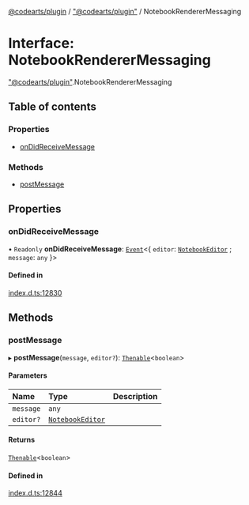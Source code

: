 [@codearts/plugin](../README.md) / ["@codearts/plugin"](../modules/_codearts_plugin_.md) / NotebookRendererMessaging

# Interface: NotebookRendererMessaging

["@codearts/plugin"](../modules/_codearts_plugin_.md).NotebookRendererMessaging

## Table of contents

### Properties

- [onDidReceiveMessage](codearts_plugin_.NotebookRendererMessaging.md#ondidreceivemessage)

### Methods

- [postMessage](codearts_plugin_.NotebookRendererMessaging.md#postmessage)

## Properties

### onDidReceiveMessage

• `Readonly` **onDidReceiveMessage**: [`Event`](codearts_plugin_.Event.md)<{ `editor`: [`NotebookEditor`](codearts_plugin_.NotebookEditor.md) ; `message`: `any`  }\>

#### Defined in

[index.d.ts:12830](https://github.com/huaweicloud/cloudide-plugin-api/blob/b58031b/index.d.ts#L12830)

## Methods

### postMessage

▸ **postMessage**(`message`, `editor?`): [`Thenable`](Thenable.md)<`boolean`\>

#### Parameters

| Name | Type | Description |
| :------ | :------ | :------ |
| `message` | `any` |  |
| `editor?` | [`NotebookEditor`](codearts_plugin_.NotebookEditor.md) |  |

#### Returns

[`Thenable`](Thenable.md)<`boolean`\>

#### Defined in

[index.d.ts:12844](https://github.com/huaweicloud/cloudide-plugin-api/blob/b58031b/index.d.ts#L12844)
